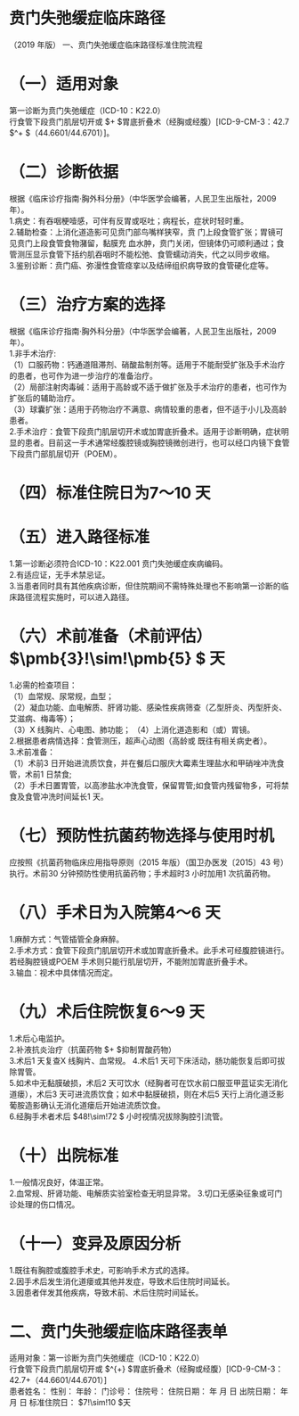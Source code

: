 # 贲门失弛缓症临床路径  
（2019 年版） 一、贲门失弛缓症临床路径标准住院流程  
# （一）适用对象  
第一诊断为贲门失弛缓症（ICD-10：K22.0）  
行食管下段贲门肌层切开或 $+ $胃底折叠术（经胸或经腹）[ICD-9-CM-3：42.7 $^+ $（44.6601/44.6701）]。  
# （二）诊断依据  
根据《临床诊疗指南·胸外科分册》（中华医学会编著，人民卫生出版社，2009 年）。  
1.病史：有吞咽梗噎感，可伴有反胃或呕吐；病程长，症状时轻时重。  
2.辅助检查：上消化道造影可见贲门部鸟嘴样狭窄，贲 门上段食管扩张；胃镜可见贲门上段食管食物潴留，黏膜充 血水肿，贲门关闭，但镜体仍可顺利通过；食管测压显示食管下括约肌吞咽时不能松弛、食管蠕动消失，代之以同步收缩。  
3.鉴别诊断：贲门癌、弥漫性食管痉挛以及结缔组织病导致的食管硬化症等。  
# （三）治疗方案的选择  
根据《临床诊疗指南·胸外科分册》（中华医学会编著，人民卫生出版社，2009 年）。  
1.非手术治疗:  
（1）口服药物：钙通道阻滞剂、硝酸盐制剂等。适用于不能耐受扩张及手术治疗的患者，也可作为进一步治疗的准备治疗。  
（2）局部注射肉毒碱：适用于高龄或不适于做扩张及手术治疗的患者，也可作为扩张后的辅助治疗。  
（3）球囊扩张：适用于药物治疗不满意、病情较重的患者，但不适于小儿及高龄患者。  
2.手术治疗：食管下段贲门肌层切开术或加胃底折叠术。适用于诊断明确，症状明显的患者。目前这一手术通常经腹腔镜或胸腔镜微创进行，也可以经口内镜下食管下段贲门部肌层切开（POEM）。  
# （四）标准住院日为7～10 天  
# （五）进入路径标准  
1.第一诊断必须符合ICD-10：K22.001 贲门失弛缓症疾病编码。  
2.有适应证，无手术禁忌证。  
3.当患者同时具有其他疾病诊断，但住院期间不需特殊处理也不影响第一诊断的临床路径流程实施时，可以进入路径。  
# （六）术前准备（术前评估） $\pmb{3}\!\sim\!\pmb{5} $ 天  
1.必需的检查项目：  
（1）血常规、尿常规，血型；  
（2）凝血功能、血电解质、肝肾功能、感染性疾病筛查（乙型肝炎、丙型肝炎、艾滋病、梅毒等）；  
（3）X 线胸片、心电图、肺功能； （4）上消化道造影和（或）胃镜。  
2.根据患者病情选择：食管测压，超声心动图（高龄或 既往有相关病史者）。  
3.术前准备：  
（1）术前3 日开始进流质饮食，并在餐后口服庆大霉素生理盐水和甲硝唑冲洗食管，术前1 日禁食;  
（2）手术日置胃管，以高渗盐水冲洗食管，保留胃管;如食管内残留物多，可将禁食及食管冲洗时间延长1 天。  
# （七）预防性抗菌药物选择与使用时机  
应按照《抗菌药物临床应用指导原则（2015 年版）（国卫办医发〔2015〕43 号）执行。术前30 分钟预防性使用抗菌药物；手术超时3 小时加用1 次抗菌药物。  
# （八）手术日为入院第4～6 天  
1.麻醉方式：气管插管全身麻醉。  
2.手术方式：食管下段贲门肌层切开术或加胃底折叠术。此手术可经腹腔镜进行。若经胸腔镜或POEM 手术则只能行肌层切开，不能附加胃底折叠手术。  
3.输血：视术中具体情况而定。  
# （九）术后住院恢复6～9 天  
1.术后心电监护。  
2.补液抗炎治疗（抗菌药物 $+ $抑制胃酸药物）  
3.术后1 天复查X 线胸片、血常规。 4.术后1 天可下床活动，肠功能恢复后即可拔除胃管。  
5.如术中无黏膜破损，术后2 天可饮水（经胸者可在饮水前口服亚甲蓝证实无消化道瘘），术后3 天可进流质饮食；如术中黏膜破损，则在术后5 天行上消化道泛影葡胺造影确认无消化道瘘后开始进流质饮食。  
6.经胸手术者术后 $48\!\sim\!72 $ 小时视情况拔除胸腔引流管。  
# （十）出院标准  
1.一般情况良好，体温正常。  
2.血常规、肝肾功能、电解质实验室检查无明显异常。 3.切口无感染征象或可门诊处理的伤口情况。  
# （十一）变异及原因分析  
1.既往有胸腔或腹腔手术史，可影响手术方式的选择。  
2.因手术后发生消化道瘘或其他并发症，导致术后住院时间延长。  
3.因患者伴发其他疾病，导致术前、术后住院时间延长。  
# 二、贲门失弛缓症临床路径表单  
适用对象：第一诊断为贲门失弛缓症（ICD-10：K22.0）  
行食管下段贲门肌层切开或 $^{+} $胃底折叠术（经胸或经腹）[ICD-9-CM-3：42.7+（44.6601/44.6701）]  
患者姓名：             性别：        年龄：        门诊号：      住院号：       住院日期：     年   月   日   出院日期：     年   月   日   标准住院日： $7\!\sim\!10 $天  
